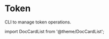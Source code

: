 # Token

CLI to manage token operations.

import DocCardList from '@theme/DocCardList';

<DocCardList />
